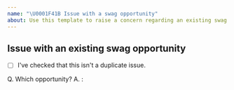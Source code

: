 ```yaml
---
name: "\U0001F41B Issue with a swag opportunity"
about: Use this template to raise a concern regarding an existing swag opportunity
---
```


## Issue with an existing swag opportunity

- [ ] I've checked that this isn't a duplicate issue.

Q. Which opportunity?
A. :

<!-- Describe your concern below -->



<!-- Thanks for your contribution! -->
